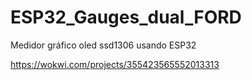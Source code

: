# ESP32_Gauges_dual_FORD
Medidor gráfico oled ssd1306 usando ESP32

https://wokwi.com/projects/355423565552013313
